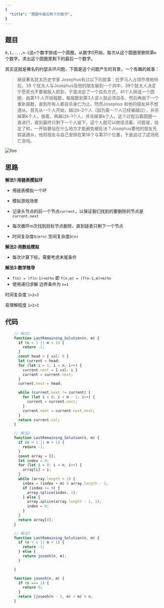 ```yaml
---
{
  "title": "圈圈中最后剩下的数字",
}
---
```

## 题目

`0,1,...,n-1`这`n`个数字排成一个圆圈，从数字0开始，每次从这个圆圈里删除第`m`个数字。求出这个圆圈里剩下的最后一个数字。


其实这就是著名的约瑟夫环问题，下面是这个问题产生的背景，一个有趣的故事：

> 据说著名犹太历史学家 Josephus有过以下的故事：在罗马人占领乔塔帕特后，39 个犹太人与Josephus及他的朋友躲到一个洞中，39个犹太人决定宁愿死也不要被敌人抓到，于是决定了一个自杀方式，41个人排成一个圆圈，由第1个人开始报数，每报数到第3人该人就必须自杀，然后再由下一个重新报数，直到所有人都自杀身亡为止。然而Josephus 和他的朋友并不想遵从。首先从一个人开始，越过k-2个人（因为第一个人已经被越过），并杀掉第k个人。接着，再越过k-1个人，并杀掉第k个人。这个过程沿着圆圈一直进行，直到最终只剩下一个人留下，这个人就可以继续活着。问题是，给定了和，一开始要站在什么地方才能避免被处决？Josephus要他的朋友先假装遵从，他将朋友与自己安排在第16个与第31个位置，于是逃过了这场死亡游戏。


<img src="/yuesefu.jpg" alt="foo">


## 思路

**解法1:用链表模拟环**

- 用链表模拟一个环

- 模拟游戏场景

- 记录头节点的前一个节点`current`，以保证我们找到的要删除的节点是`current.next`

- 每次循环m次找到目标节点删除，直到链表只剩下一个节点

- 时间复杂度`O(m*n)` 空间复杂度`O(n)`

**解法2:用数组模拟**

- 每次计算下标，需要考虑末尾条件

**解法3:数学推导**

- `f(n) = (f(n-1)+m)%n` 即  `f(n,m) = (f(n-1,m)+m)%n`
- 使用递归求解 边界条件为 `n=1`


时间复杂度 `1>2>3`

易理解程度 `1>2>3`

## 代码

```js
    // 解法1
    function LastRemaining_Solution(n, m) {
      if (n < 1 || m < 1) {
        return -1;
      }
      const head = { val: 0 }
      let current = head;
      for (let i = 1; i < n; i++) {
        current.next = { val: i }
        current = current.next;
      }
      current.next = head;

      while (current.next != current) {
        for (let i = 0; i < m - 1; i++) {
          current = current.next;
        }
        current.next = current.next.next;
      }
      return current.val;
    }
```

```js
    // 解法2
    function LastRemaining_Solution(n, m) {
      if (n < 1 || m < 1) {
        return -1;
      }
      const array = [];
      let index = 0;
      for (let i = 0; i < n; i++) {
        array[i] = i;
      }
      while (array.length > 1) {
        index = (index + m) % array.length - 1;
        if (index >= 0) {
          array.splice(index, 1);
        } else {
          array.splice(array.length - 1, 1);
          index = 0;
        }
      }
      return array[0];
    }
```

```js
    // 解法3
    function LastRemaining_Solution(n, m) {
      if (n < 1 || m < 1) {
        return -1;
      } else {
        return joseoh(n, m);
      }

    }

    function joseoh(n, m) {
      if (n === 1) {
        return 0;
      }
      return (joseoh(n - 1, m) + m) % n;
    }
```